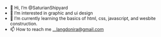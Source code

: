 - 👋 Hi, I’m @SaturianShipyard
- 👀 I’m interested in graphic and ui design
- 🌱 I’m currently learning the basics of html, css, javascript, and wesbite construction. 
- 📫 How to reach me ...langdonira@gmail.com
